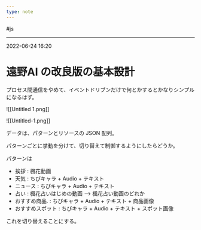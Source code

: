 ```yaml
---
type: note
---
```


#js

---
2022-06-24  16:20

# 遠野AI の改良版の基本設計

プロセス間通信をやめて、イベントドリブンだけで何とかするとかなりシンプルになるはず。

![[Untitled 1.png]]

![[Untitled-1.png]]

データは、パターンとリソースの JSON 配列。

パターンごとに挙動を分けて、切り替えて制御するようにしたらどうか。

パターンは
- 挨拶                      : 楓花動画
- 天気                      : ちびキャラ + Audio + テキスト
- ニュース                : ちびキャラ + Audio + テキスト
- 占い                      : 楓花占いはじめの動画 --> 楓花占い動画のどれか
- おすすめ商品.       : ちびキャラ + Audio + テキスト + 商品画像
- おすすめスポット : ちびキャラ + Audio + テキスト + スポット画像


これを切り替えることにする。